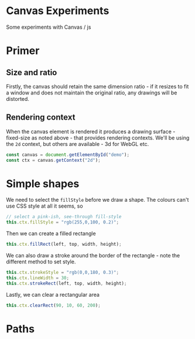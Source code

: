# Canvas Experiments

Some experiments with Canvas / js

# Primer

## Size and ratio

Firstly, the canvas should retain the same dimension ratio - if it resizes to fit a window and does not maintain the original ratio, any drawings will be distorted.

## Rendering context

When the canvas element is rendered it produces a drawing surface - fixed-size as noted above - that provides rendering contexts. We'll be using the `2d` context, but others are available - 3d for WebGL etc.

```js
const canvas = document.getElementById("demo");
const ctx = canvas.getContext("2d");
```

# Simple shapes

We need to select the `fillStyle` before we draw a shape. The colours can't use CSS style at all it seems, so

```js
// select a pink-ish, see-through fill-style
this.ctx.fillStyle = "rgb(255,0,100, 0.2)";
```

Then we can create a filled rectangle

```js
this.ctx.fillRect(left, top, width, height);
```

We can also draw a stroke around the border of the rectangle - note the different method to set style.

```js
this.ctx.strokeStyle = "rgb(0,0,180, 0.3)";
this.ctx.lineWidth = 30;
this.ctx.strokeRect(left, top, width, height);
```

Lastly, we can clear a rectangular area

```js
this.ctx.clearRect(90, 10, 60, 200);
```

# Paths
